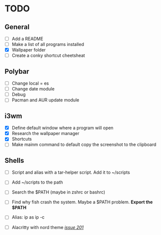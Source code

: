 # TODO
## General
- [ ] Add a README
- [ ] Make a list of all programs installed
- [X] Wallpaper folder
- [ ] Create a conky shortcut cheetsheat

## Polybar
- [ ] Change local = es
- [ ] Change date module
- [ ] Debug
- [ ] Pacman and AUR update module

## i3wm
- [X] Define default window where a program will open
- [X] Research the wallpaper manager
- [X] Shortcuts
- [ ] Make mainm command to default copy the screenshot to the clipboard

## Shells
- [ ] Script and alias with a tar-helper script. Add it to ~/scripts
- [ ] Add ~/scripts to the path
- [ ] Search the $PATH (maybe in zshrc or bashrc)
- [ ] Find why fish crash the system. Maybe a $PATH problem. **Export the $PATH**
- [ ] Alias: ip as ip -c
- [ ] Alacritty with nord theme *[issue 201](https://github.com/arcticicestudio/nord/issues/102)*

